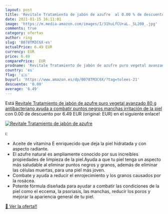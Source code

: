 ```yaml
---
layout: post
title: 'Revitale Tratamiento de jabón de azufre  al 0.00 % de descuento'
date: 2021-01-15 16:11:01
image: 'https://m.media-amazon.com/images/I/31huLfCU+aL._SL200_.jpg'
comments: true
category: ofertas
author: ring
slug: 'B078TM3C6X-es'
actualPrice: 6.49 EUR
currency: EUR
price: 6.49
comparePrice:  EUR
prodname: 'Revitale Tratamiento de jabón de azufre puro vegetal avanzado  80 g  antibacteriano  ayuda a combatir puntos negros  manchas  irritación de la piel'
country: 'es'
flag: '🇪🇸'
buyurl: 'https://www.amazon.es/dp/B078TM3C6X/?tag=tolees-21'
descuento: '0.00'
average: '6.49'
---
```


Está [Revitale Tratamiento de jabón de azufre puro vegetal avanzado  80 g  antibacteriano  ayuda a combatir puntos negros  manchas  irritación de la piel](https://www.amazon.es/dp/B078TM3C6X/?tag=tolees-21) con 0.00 de descuento por 6.49 EUR (original:  EUR) en el siguiente enlace!

[![Revitale Tratamiento de jabón de azufre ](https://m.media-amazon.com/images/I/31huLfCU+aL._SL200_.jpg)](https://www.amazon.es/dp/B078TM3C6X/?tag=tolees-21)

ℹ️:

- Aceite de vitamina E enriquecido que deja la piel hidratada y con aspecto radiante.
- El azufre natural es ampliamente conocido por sus increíbles propiedades de limpieza de la piel.Ayuda a que tu piel tenga un aspecto más saludable al eliminar puntos negros y granos, además de eliminar las células muertas, para una piel más joven.
- Combate y ayuda a reducir el enrojecimiento y los granos causados por la rosácea.
- Potente fórmula diseñada para ayudar a combatir las condiciones de la piel como el eccema, la psoriasis, las manchas, reducir los poros y mejorar la apariencia general de tu piel.

[🛒 Ver la oferta!!](https://www.amazon.es/dp/B078TM3C6X/?tag=tolees-21)
